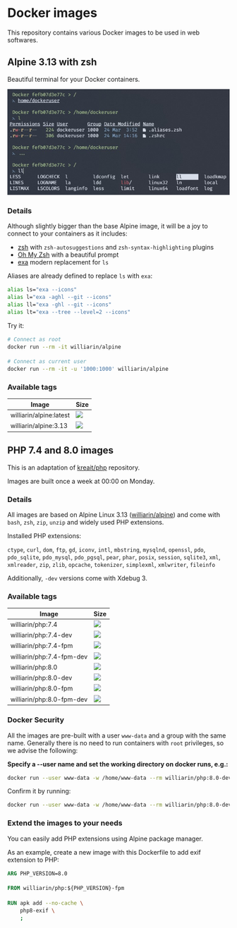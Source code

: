 # Docker images

This repository contains various Docker images to be used in web softwares.

## Alpine 3.13 with zsh

Beautiful terminal for your Docker containers.

![GitHub Logo](/assets/images/exa_demo.jpg)

### Details

Although slightly bigger than the base Alpine image,
it will be a joy to connect to your containers as it includes:

* [zsh](https://www.zsh.org/) with `zsh-autosuggestions` and `zsh-syntax-highlighting` plugins
* [Oh My Zsh](https://github.com/ohmyzsh/ohmyzsh) with a beautiful prompt
* [exa](https://the.exa.website/) modern replacement for `ls`

Aliases are already defined to replace `ls` with `exa`:

```zsh
alias ls="exa --icons"
alias l="exa -aghl --git --icons"
alias ll="exa -ghl --git --icons"
alias lt="exa --tree --level=2 --icons"
```

Try it:

```bash
# Connect as root
docker run --rm -it williarin/alpine

# Connect as current user
docker run --rm -it -u '1000:1000' williarin/alpine
```

### Available tags

| Image  | Size |
| --- | --- |
| williarin/alpine:latest | [![](https://img.shields.io/docker/image-size/williarin/alpine/latest)](https://hub.docker.com/r/williarin/alpine) |
| williarin/alpine:3.13   | [![](https://img.shields.io/docker/image-size/williarin/alpine/3.13)](https://hub.docker.com/r/williarin/alpine) |


## PHP 7.4 and 8.0 images

This is an adaptation of [kreait/php](https://github.com/kreait/docker-images) repository.

Images are built once a week at 00:00 on Monday.

### Details

All images are based on Alpine Linux 3.13 ([williarin/alpine](#alpine-313-with-zsh)) and come with `bash`, `zsh`, `zip`, `unzip` and widely
used PHP extensions.

Installed PHP extensions:

`ctype`, `curl`, `dom`, `ftp`, `gd`, `iconv`, `intl`, `mbstring`, `mysqlnd`, `openssl`, `pdo`,
`pdo_sqlite`, `pdo_mysql`, `pdo_pgsql`, `pear`, `phar`, `posix`, `session`, `sqlite3`, `xml`,
`xmlreader`, `zip`, `zlib`, `opcache`, `tokenizer`, `simplexml`, `xmlwriter`, `fileinfo`

Additionally, `-dev` versions come with Xdebug 3.

### Available tags

| Image  | Size |
| --- | --- |
| williarin/php:7.4          | [![](https://img.shields.io/docker/image-size/williarin/php/7.4)](https://hub.docker.com/r/williarin/php)         |
| williarin/php:7.4-dev      | [![](https://img.shields.io/docker/image-size/williarin/php/7.4-dev)](https://hub.docker.com/r/williarin/php)     |
| williarin/php:7.4-fpm      | [![](https://img.shields.io/docker/image-size/williarin/php/7.4-fpm)](https://hub.docker.com/r/williarin/php)     |
| williarin/php:7.4-fpm-dev  | [![](https://img.shields.io/docker/image-size/williarin/php/7.4-fpm-dev)](https://hub.docker.com/r/williarin/php) |
| williarin/php:8.0          | [![](https://img.shields.io/docker/image-size/williarin/php/8.0)](https://hub.docker.com/r/williarin/php)         |
| williarin/php:8.0-dev      | [![](https://img.shields.io/docker/image-size/williarin/php/8.0-dev)](https://hub.docker.com/r/williarin/php)     |
| williarin/php:8.0-fpm      | [![](https://img.shields.io/docker/image-size/williarin/php/8.0-fpm)](https://hub.docker.com/r/williarin/php)     |
| williarin/php:8.0-fpm-dev  | [![](https://img.shields.io/docker/image-size/williarin/php/8.0-fpm-dev)](https://hub.docker.com/r/williarin/php) |

### Docker Security

All the images are pre-built with a user `www-data` and a group with the same name. Generally there is no need to run containers with `root` privileges, so we advise the following:

**Specify a --user name and set the working directory on docker runs, e.g.:**

```bash
docker run --user www-data -w /home/www-data --rm williarin/php:8.0-dev bash -c "php -v | grep 'Xdebug'"
```

Confirm it by running:

```bash
docker run --user www-data -w /home/www-data --rm williarin/php:8.0-dev bash -c "id ; env" 
```

### Extend the images to your needs

You can easily add PHP extensions using Alpine package manager.

As an example, create a new image with this Dockerfile to add exif extension to PHP:

```dockerfile
ARG PHP_VERSION=8.0

FROM williarin/php:${PHP_VERSION}-fpm

RUN apk add --no-cache \
    php8-exif \
    ;
```

